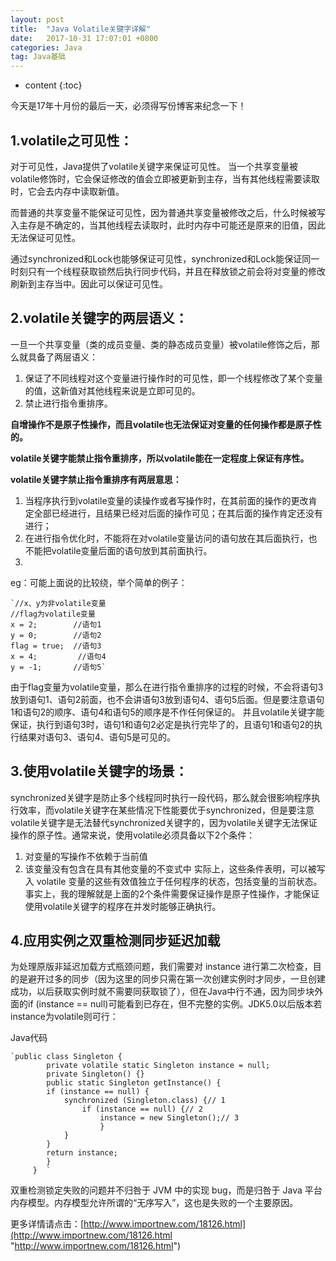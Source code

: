 ```yaml
---
layout: post
title:  "Java Volatile关键字详解"
date:   2017-10-31 17:07:01 +0800
categories: Java
tag: Java基础
---
```


* content
{:toc}


今天是17年十月份的最后一天，必须得写份博客来纪念一下！

1.volatile之可见性：
-------------------
对于可见性，Java提供了volatile关键字来保证可见性。
当一个共享变量被volatile修饰时，它会保证修改的值会立即被更新到主存，当有其他线程需要读取时，它会去内存中读取新值。

而普通的共享变量不能保证可见性，因为普通共享变量被修改之后，什么时候被写入主存是不确定的，当其他线程去读取时，此时内存中可能还是原来的旧值，因此无法保证可见性。

通过synchronized和Lock也能够保证可见性，synchronized和Lock能保证同一时刻只有一个线程获取锁然后执行同步代码，并且在释放锁之前会将对变量的修改刷新到主存当中。因此可以保证可见性。

2.volatile关键字的两层语义：
--------------------------
一旦一个共享变量（类的成员变量、类的静态成员变量）被volatile修饰之后，那么就具备了两层语义：

1. 保证了不同线程对这个变量进行操作时的可见性，即一个线程修改了某个变量的值，这新值对其他线程来说是立即可见的。
1. 禁止进行指令重排序。

**自增操作不是原子性操作，而且volatile也无法保证对变量的任何操作都是原子性的。**

**volatile关键字能禁止指令重排序，所以volatile能在一定程度上保证有序性。**

**volatile关键字禁止指令重排序有两层意思：**
1. 当程序执行到volatile变量的读操作或者写操作时，在其前面的操作的更改肯定全部已经进行，且结果已经对后面的操作可见；在其后面的操作肯定还没有进行；
1. 在进行指令优化时，不能将在对volatile变量访问的语句放在其后面执行，也不能把volatile变量后面的语句放到其前面执行。
2. 
eg：可能上面说的比较绕，举个简单的例子：

	`//x、y为非volatile变量
	//flag为volatile变量
	x = 2;        //语句1
	y = 0;        //语句2
	flag = true;  //语句3
	x = 4;         //语句4
	y = -1;       //语句5`

由于flag变量为volatile变量，那么在进行指令重排序的过程的时候，不会将语句3放到语句1、语句2前面，也不会讲语句3放到语句4、语句5后面。但是要注意语句1和语句2的顺序、语句4和语句5的顺序是不作任何保证的。
并且volatile关键字能保证，执行到语句3时，语句1和语句2必定是执行完毕了的，且语句1和语句2的执行结果对语句3、语句4、语句5是可见的。

3.使用volatile关键字的场景：
-----------------------
synchronized关键字是防止多个线程同时执行一段代码，那么就会很影响程序执行效率，而volatile关键字在某些情况下性能要优于synchronized，但是要注意volatile关键字是无法替代synchronized关键字的，因为volatile关键字无法保证操作的原子性。通常来说，使用volatile必须具备以下2个条件：
1. 对变量的写操作不依赖于当前值
1. 该变量没有包含在具有其他变量的不变式中
实际上，这些条件表明，可以被写入 volatile 变量的这些有效值独立于任何程序的状态，包括变量的当前状态。
事实上，我的理解就是上面的2个条件需要保证操作是原子性操作，才能保证使用volatile关键字的程序在并发时能够正确执行。

4.应用实例之双重检测同步延迟加载 
---------------------------
 为处理原版非延迟加载方式瓶颈问题，我们需要对 instance 进行第二次检查，目的是避开过多的同步（因为这里的同步只需在第一次创建实例时才同步，一旦创建成功，以后获取实例时就不需要同获取锁了），但在Java中行不通，因为同步块外面的if (instance == null)可能看到已存在，但不完整的实例。JDK5.0以后版本若instance为volatile则可行：

Java代码  

	`public class Singleton {  
			private volatile static Singleton instance = null;  
			private Singleton() {}  
			public static Singleton getInstance() {  
			if (instance == null) {  
				synchronized (Singleton.class) {// 1  
					if (instance == null) {// 2  
						instance = new Singleton();// 3  
						}  
				}  
			}  
			return instance;  
			}  
		 }  `

  
 双重检测锁定失败的问题并不归咎于 JVM 中的实现 bug，而是归咎于 Java 平台内存模型。内存模型允许所谓的“无序写入”，这也是失败的一个主要原因。

更多详情请点击：[http://www.importnew.com/18126.html](http://www.importnew.com/18126.html "http://www.importnew.com/18126.html")